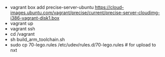 * vagrant box add precise-server-ubuntu https://cloud-images.ubuntu.com/vagrant/precise/current/precise-server-cloudimg-i386-vagrant-disk1.box
* vagrant up
* vagrant ssh
* cd /vagrant
* sh build_arm_toolchain.sh
* sudo cp 70-lego.rules /etc/udev/rules.d/70-lego.rules # for upload to nxt

